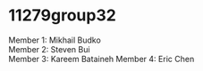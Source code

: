 # 11279group32

Member 1: Mikhail Budko   
Member 2: Steven Bui   
Member 3: Kareem Bataineh
Member 4: Eric Chen
